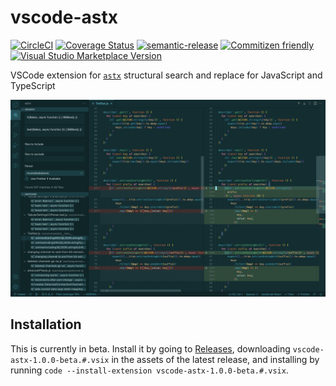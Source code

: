 # vscode-astx

[![CircleCI](https://circleci.com/gh/codemodsquad/vscode-astx.svg?style=svg)](https://circleci.com/gh/codemodsquad/vscode-astx)
[![Coverage Status](https://codecov.io/gh/codemodsquad/vscode-astx/branch/master/graph/badge.svg)](https://codecov.io/gh/codemodsquad/vscode-astx)
[![semantic-release](https://img.shields.io/badge/%20%20%F0%9F%93%A6%F0%9F%9A%80-semantic--release-e10079.svg)](https://github.com/semantic-release/semantic-release)
[![Commitizen friendly](https://img.shields.io/badge/commitizen-friendly-brightgreen.svg)](http://commitizen.github.io/cz-cli/)
[![Visual Studio Marketplace Version](https://img.shields.io/visual-studio-marketplace/v/jedwards1211.vscode-astx)](https://marketplace.visualstudio.com/items?itemName=jedwards1211.vscode-astx)

VSCode extension for [`astx`](https://github.com/codemodsquad/astx) structural search and replace for JavaScript and TypeScript

![Screenshot](screenshot.png)

## Installation

This is currently in beta. Install it by going to [Releases](/releases), downloading `vscode-astx-1.0.0-beta.#.vsix` in
the assets of the latest release, and installing by running `code --install-extension vscode-astx-1.0.0-beta.#.vsix`.
